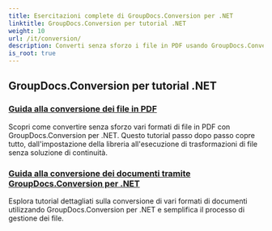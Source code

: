 ```yaml
---
title: Esercitazioni complete di GroupDocs.Conversion per .NET
linktitle: GroupDocs.Conversion per tutorial .NET
weight: 10
url: /it/conversion/
description: Converti senza sforzo i file in PDF usando GroupDocs.Conversion per .NET. Semplifica la gestione dei documenti con opzioni personalizzabili.
is_root: true
---
```

## GroupDocs.Conversion per tutorial .NET
### [Guida alla conversione dei file in PDF](./guide-to-file-conversion-to-pdf/)
Scopri come convertire senza sforzo vari formati di file in PDF con GroupDocs.Conversion per .NET. Questo tutorial passo dopo passo copre tutto, dall'impostazione della libreria all'esecuzione di trasformazioni di file senza soluzione di continuità.
### [Guida alla conversione dei documenti tramite GroupDocs.Conversion per .NET](./guide-to-document-conversion/)
Esplora tutorial dettagliati sulla conversione di vari formati di documenti utilizzando GroupDocs.Conversion per .NET e semplifica il processo di gestione dei file.